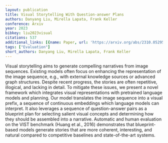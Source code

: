 ```yaml
---
layout: publication
title: Visual Storytelling With Question-answer Plans
authors: Danyang Liu, Mirella Lapata, Frank Keller
conference: Arxiv
year: 2023
bibkey: liu2023visual
citations: 537
additional_links: [{name: Paper, url: 'https://arxiv.org/abs/2310.05295'}]
tags: ["Evaluation"]
short_authors: Danyang Liu, Mirella Lapata, Frank Keller
---
```

Visual storytelling aims to generate compelling narratives from image
sequences. Existing models often focus on enhancing the representation of the
image sequence, e.g., with external knowledge sources or advanced graph
structures. Despite recent progress, the stories are often repetitive,
illogical, and lacking in detail. To mitigate these issues, we present a novel
framework which integrates visual representations with pretrained language
models and planning. Our model translates the image sequence into a visual
prefix, a sequence of continuous embeddings which language models can
interpret. It also leverages a sequence of question-answer pairs as a blueprint
plan for selecting salient visual concepts and determining how they should be
assembled into a narrative. Automatic and human evaluation on the VIST
benchmark (Huang et al., 2016) demonstrates that blueprint-based models
generate stories that are more coherent, interesting, and natural compared to
competitive baselines and state-of-the-art systems.